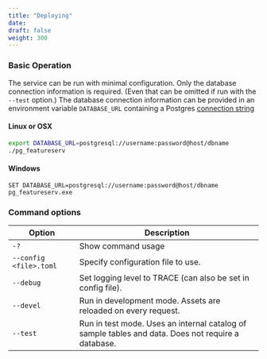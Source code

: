```yaml
---
title: "Deploying"
date:
draft: false
weight: 300
---
```


### Basic Operation

The service can be run with minimal configuration.
Only the database connection information is required.
(Even that can be omitted
if run with the `--test` option.)
The database connection information can be provided in an environment variable
`DATABASE_URL` containing a Postgres [connection string](https://www.postgresql.org/docs/12/libpq-connect.html#LIBPQ-CONNSTRING)

#### Linux or OSX
```sh
export DATABASE_URL=postgresql://username:password@host/dbname
./pg_featureserv
```

#### Windows
```
SET DATABASE_URL=postgresql://username:password@host/dbname
pg_featureserv.exe
```

### Command options

|  Option  |  Description  |
|-------------|-----------|
| `-?` | Show command usage |
| `--config <file>.toml` | Specify configuration file to use. |
| `--debug` | Set logging level to TRACE (can also be set in config file). |
| `--devel`| Run in development mode.  Assets are reloaded on every request. |
| `--test` | Run in test mode.  Uses an internal catalog of sample tables and data.  Does not require a database. |
